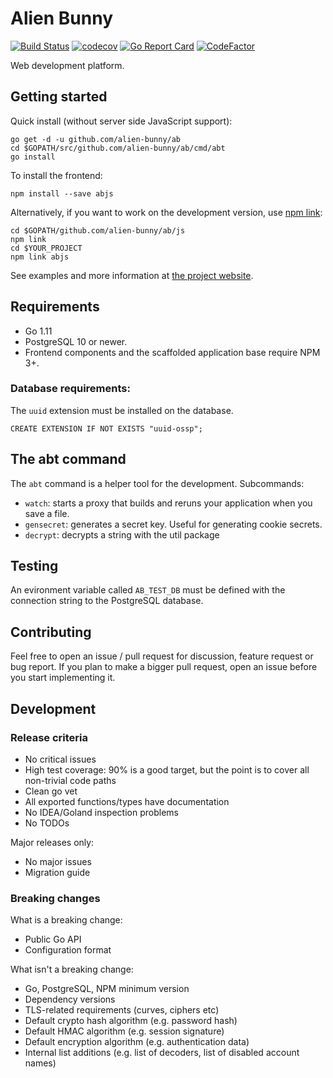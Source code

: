 # Alien Bunny

[![Build Status](https://travis-ci.org/alien-bunny/ab.svg?branch=v1)](https://travis-ci.org/alien-bunny/ab)
[![codecov](https://codecov.io/gh/alien-bunny/ab/branch/v1/graph/badge.svg)](https://codecov.io/gh/alien-bunny/ab)
[![Go Report Card](https://goreportcard.com/badge/github.com/alien-bunny/ab)](https://goreportcard.com/report/github.com/alien-bunny/ab)
[![CodeFactor](https://www.codefactor.io/repository/github/alien-bunny/ab/badge)](https://www.codefactor.io/repository/github/alien-bunny/ab)

Web development platform.

## Getting started

Quick install (without server side JavaScript support):

	go get -d -u github.com/alien-bunny/ab
	cd $GOPATH/src/github.com/alien-bunny/ab/cmd/abt
	go install

To install the frontend:

	npm install --save abjs

Alternatively, if you want to work on the development version, use [npm link](https://docs.npmjs.com/cli/link):

	cd $GOPATH/github.com/alien-bunny/ab/js
	npm link
	cd $YOUR_PROJECT
	npm link abjs

See examples and more information at [the project website](http://www.alien-bunny.org).

## Requirements

* Go 1.11
* PostgreSQL 10 or newer.
* Frontend components and the scaffolded application base require NPM 3+.

### Database requirements:

The `uuid` extension must be installed on the database.

    CREATE EXTENSION IF NOT EXISTS "uuid-ossp";

## The abt command

The `abt` command is a helper tool for the development. Subcommands:

* `watch`: starts a proxy that builds and reruns your application when you save a file.
* `gensecret`: generates a secret key. Useful for generating cookie secrets.
* `decrypt`: decrypts a string with the util package

## Testing

An evironment variable called `AB_TEST_DB` must be defined with the connection string to the PostgreSQL database.

## Contributing

Feel free to open an issue / pull request for discussion, feature request or bug report. If you plan to make a bigger pull request, open an issue before you start implementing it.

## Development

### Release criteria

* No critical issues
* High test coverage: 90% is a good target, but the point is to cover all non-trivial code paths
* Clean go vet
* All exported functions/types have documentation
* No IDEA/Goland inspection problems
* No TODOs

Major releases only:

* No major issues 
* Migration guide

### Breaking changes

What is a breaking change:

* Public Go API
* Configuration format

What isn't a breaking change:

* Go, PostgreSQL, NPM minimum version
* Dependency versions
* TLS-related requirements (curves, ciphers etc)
* Default crypto hash algorithm (e.g. password hash)
* Default HMAC algorithm (e.g. session signature)
* Default encryption algorithm (e.g. authentication data)
* Internal list additions (e.g. list of decoders, list of disabled account names)
